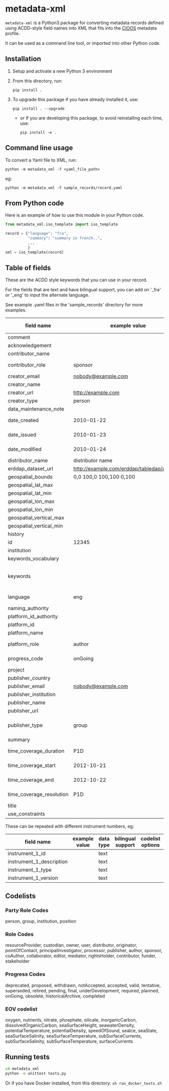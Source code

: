 # metadata-xml

`metadata-xml` is a Python3 package for converting metadata records defined using
ACDD-style field names into XML that fits into the [CIOOS](https://www.cioos.ca)
metadata profile.

It can be used as a command line tool, or imported into other Python code.

## Installation

1. Setup and activate a new Python 3 environment
2. From this directory, run:

   `pip install .`

3. To upgrade this package if you have already installed it, use:

   `pip install . --upgrade`

   - or If you are developing this package, to avoid reinstalling each time,
     use:

     `pip install -e .`

## Command line usage

To convert a Yaml file to XML, run:

`python -m metadata_xml -f <yaml_file_path>`

eg:

`python -m metadata_xml -f sample_records/record.yaml`

## From Python code

Here is an example of how to use this module in your Python code.

```python
from metadata_xml.iso_template import iso_template

record = {"language": "fra",
          "summary": "summary in french..",
          ...
          }
xml = iso_template(record)
```

## Table of fields

These are the ACDD style keywords that you can use in your record.

For the fields that are text and have bilingual support, you can add on '\_fra' or '\_eng' to input the alternate language.

See example .yaml files in the 'sample_records' directory for more examples.

| field name               | example value                                 | data type          | bilingual support | codelist options                              | Convention |
| ------------------------ | --------------------------------------------- | ------------------ | ----------------- | --------------------------------------------- | ---------- |
| comment                  |                                               | text               | ✓                 |                                               | ACDD       |
| acknowledgement          |                                               | text               | ✓                 |                                               | ACDD       |
| contributor_name         |                                               | text               |                   |                                               | ACDD       |
| contributor_role         | sponsor                                       | text               |                   | [Role Codes](#role-codes)                     | ACDD       |
| creator_email            | nobody@example.com                            | email              |                   |                                               | ACDD       |
| creator_name             |                                               | text               |                   |                                               | ACDD       |
| creator_url              | <http://example.com>                          | text               |                   |                                               | ACDD       |
| creator_type             | person                                        | text               |                   | Codelist                                      | ACDD       |
| data_maintenance_note    |                                               | text               | ✓                 |                                               | CIOOS      |
| date_created             | 2010-01-22                                    | ISO 8601 Date/Time |                   |                                               | ACDD       |
| date_issued              | 2010-01-23                                    | ISO 8601 Date/Time |                   |                                               | ACDD       |
| date_modified            | 2010-01-24                                    | ISO 8601 Date/Time |                   |                                               | ACDD       |
| distributor_name         | distributor name                              | text               |                   |                                               | ACDD       |
| erddap_dataset_url       | <http://example.com/erddap/tabledap/abc.html> | URL                |                   |                                               | CIOOS      |
| geospatial_bounds        | 0,0 100,0 100,100 0,100                       |                    |                   |                                               | ACDD       |
| geospatial_lat_max       |                                               | Numeric            |                   |                                               | ACDD       |
| geospatial_lat_min       |                                               | Numeric            |                   |                                               | ACDD       |
| geospatial_lon_max       |                                               | Numeric            |                   |                                               | ACDD       |
| geospatial_lon_min       |                                               | Numeric            |                   |                                               | ACDD       |
| geospatial_vertical_max  |                                               | Numeric            |                   |                                               | ACDD       |
| geospatial_vertical_min  |                                               | Numeric            |                   |                                               | ACDD       |
| history                  |                                               | text               | ✓                 |                                               | ACDD       |
| id                       | 12345                                         | text               |                   |                                               | ACDD       |
| institution              |                                               | text               |                   |                                               | ACDD       |
| keywords_vocabulary      |                                               | text               | ✓                 |                                               | ACDD       |
| keywords                 |                                               | text               | ✓                 | At least one of [EOV codelist](#eov-codelist) | ACDD       |
| language                 | eng                                           | text               |                   | fra or eng                                    | CIOOS      |
| naming_authority         |                                               | text               | ✓                 |                                               | ACDD       |
| platform_id_authority    |                                               | text               | ✓                 |                                               | CIOOS      |
| platform_id              |                                               | text               |                   |                                               | IOOS       |
| platform_name            |                                               | text               |                   |                                               | IOOS       |
| platform_role            | author                                        | text               |                   | [Role Codes](#role-codes)                     | CIOOS      |
| progress_code            | onGoing                                       | text               |                   | [Progress Codes](#progress-codes)             | CIOOS      |
| project                  |                                               | text               | ✓                 |                                               | ACDD       |
| publisher_country        |                                               | text               | ✓                 |                                               | IOOS       |
| publisher_email          | nobody@example.com                            | email              |                   |                                               | ACDD       |
| publisher_institution    |                                               | text               |                   |                                               | ACDD       |
| publisher_name           |                                               | text               |                   |                                               | ACDD       |
| publisher_url            |                                               | URL                |                   |                                               | ACDD       |
| publisher_type           | group                                         | text               |                   | [Party Role Codes](#party-role-codes)         | ACDD       |
| summary                  |                                               | text               |                   |                                               | ACDD       |
| time_coverage_duration   | P1D                                           | ISO 8601 Duration  |                   |                                               | ACDD       |
| time_coverage_start      | 2012-10-21                                    | ISO 8601 Date/Time |                   |                                               | ACDD       |
| time_coverage_end        | 2012-10-22                                    | ISO 8601 Date/Time |                   |                                               | ACDD       |
| time_coverage_resolution | P1D                                           | ISO 8601 Duration  |                   |                                               | ACDD       |
| title                    |                                               | text               |                   |                                               | ACDD       |
| use_constraints          |                                               | text               | ✓                 |                                               | CIOOS      |

These can be repeated with different instrument numbers, eg:

| field name               | example value | data type | bilingual support | codelist options | Notes |
| ------------------------ | ------------- | --------- | ----------------- | ---------------- | ----- |
| instrument_1_id          |               | text      |                   |                  | CIOOS |
| instrument_1_description |               | text      |                   |                  | CIOOS |
| instrument_1_type        |               | text      |                   |                  | CIOOS |
| instrument_1_version     |               | text      |                   |                  | CIOOS |

## Codelists

### Party Role Codes

person, group, institution, position

### Role Codes

resourceProvider, custodian, owner, user, distributor, originator, pointOfContact, principalInvestigator, processor, publisher, author, sponsor, coAuthor, collaborator, editor, mediator, rightsHolder, contributor, funder, stakeholder

### Progress Codes

deprecated, proposed, withdrawn, notAccepted, accepted, valid, tentative, superseded, retired, pending, final, underDevelopment, required, planned, onGoing, obsolete, historicalArchive, completed

### EOV codelist

oxygen, nutrients, nitrate, phosphate, silicate, inorganicCarbon, dissolvedOrganicCarbon, seaSurfaceHeight, seawaterDensity, potentialTemperature, potentialDensity, speedOfSound, seaIce, seaState, seaSurfaceSalinity, seaSurfaceTemperature, subSurfaceCurrents, subSurfaceSalinity, subSurfaceTemperature, surfaceCurrents

## Running tests

```bash
cd metadata_xml
python -m unittest tests.py

```

Or if you have Docker installed, from this directory:
`sh run_docker_tests.sh`
